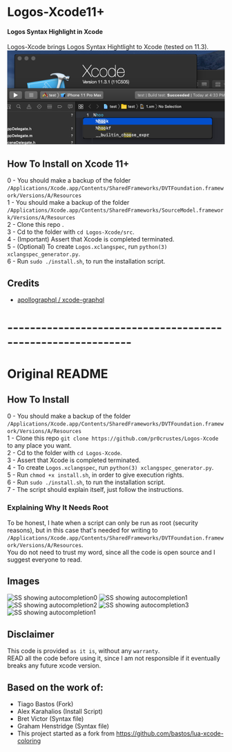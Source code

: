 # Logos-Xcode11+ 
#### Logos Syntax Highlight in Xcode 
Logos-Xcode brings Logos Syntax Hightlight to Xcode (tested on 11.3). 
![](imgs/xc11.3.png)

## How To Install on Xcode 11+
0 - You should make a backup of the folder `/Applications/Xcode.app/Contents/SharedFrameworks/DVTFoundation.framework/Versions/A/Resources`  
1 - You should make a backup of the folder `/Applications/Xcode.app/Contents/SharedFrameworks/SourceModel.framework/Versions/A/Resources`  
2 - Clone this repo .  
3 - Cd to the folder with `cd Logos-Xcode/src`.  
4 - (Important) Assert that Xcode is completed terminated.  
5 - (Optional) To create `Logos.xclangspec`, run `python(3) xclangspec_generator.py`.  
6 - Run `sudo ./install.sh`, to run the installation script.  

## Credits

* [apollographql / xcode-graphql](https://github.com/apollographql/xcode-graphql)

# ------------------------------------------------------------
# Original README
## How To Install
0 - You should make a backup of the folder `/Applications/Xcode.app/Contents/SharedFrameworks/DVTFoundation.framework/Versions/A/Resources`  
1 - Clone this repo `git clone https://github.com/pr0crustes/Logos-Xcode` to any place you want.  
2 - Cd to the folder with `cd Logos-Xcode`.  
3 - Assert that Xcode is completed terminated.  
4 - To create `Logos.xclangspec`, run `python(3) xclangspec_generator.py`.  
5 - Run `chmod +x install.sh`, in order to give execution rights.  
6 - Run `sudo ./install.sh`, to run the installation script.  
7 - The script should explain itself, just follow the instructions.  
  
### Explaining Why It Needs Root 
To be honest, I hate when a script can only be run as root (security reasons), but in this case that's needed for writing to `/Applications/Xcode.app/Contents/SharedFrameworks/DVTFoundation.framework/Versions/A/Resources`.  
You do not need to trust my word, since all the code is open source and I suggest everyone to read.  
  
## Images
![SS showing autocompletion0](imgs/SS_import.png)
![SS showing autocompletion1](imgs/SS_hook.png)
![SS showing autocompletion2](imgs/SS_live.png)
![SS showing autocompletion3](imgs/SS_end.png)
![SS showing autocompletion1](imgs/SS_c.png)
  
## Disclaimer
This code is provided `as it is`, without any `warranty`.  
READ all the code before using it, since I am not responsible if it eventually breaks any future xcode version.  
  
## Based on the work of: 
* Tiago Bastos (Fork) 
* Alex Karahalios (Install Script) 
* Bret Victor (Syntax file) 
* Graham Henstridge (Syntax file) 
* This project started as a fork from https://github.com/bastos/lua-xcode-coloring
